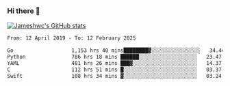 ### Hi there 👋

[![Jameshwc's GitHub stats](https://github-readme-stats.vercel.app/api?username=jameshwc)](https://github.com/anuraghazra/github-readme-stats)

<!--START_SECTION:waka-->

```txt
From: 12 April 2019 - To: 12 February 2025

Go                   1,153 hrs 40 mins████████▓░░░░░░░░░░░░░░░░   34.44 %
Python               786 hrs 18 mins ██████░░░░░░░░░░░░░░░░░░░   23.47 %
YAML                 481 hrs 26 mins ███▓░░░░░░░░░░░░░░░░░░░░░   14.37 %
C                    112 hrs 51 mins █░░░░░░░░░░░░░░░░░░░░░░░░   03.37 %
Swift                108 hrs 34 mins ▓░░░░░░░░░░░░░░░░░░░░░░░░   03.24 %
```

<!--END_SECTION:waka-->